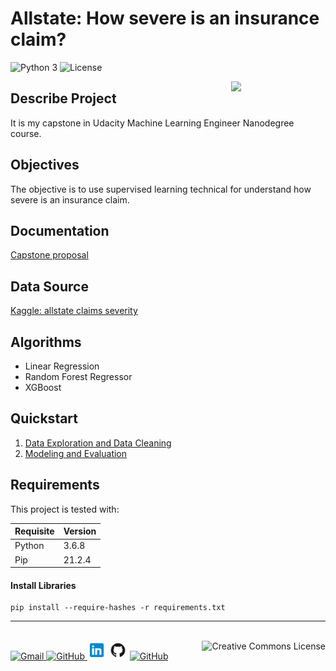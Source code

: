 # Allstate: How severe is an insurance claim?
![Python 3](https://img.shields.io/badge/Python-3-blue.svg)
![License](https://img.shields.io/badge/Code%20License-MIT-blue.svg)

<img src="references/images/allstate.jpg" align="right" height=auto width=30%/>


## Describe Project
It is my capstone in Udacity Machine Learning Engineer Nanodegree course.

## Objectives
The objective is to use supervised learning technical for understand how severe is an insurance claim.

## Documentation
[Capstone proposal](reports/)

## Data Source
[Kaggle: allstate claims severity](https://www.kaggle.com/c/allstate-claims-severity/data)

## Algorithms
- Linear Regression
- Random Forest Regressor
- XGBoost

## Quickstart
1. [Data Exploration and Data Cleaning](notebooks/)
2. [Modeling and Evaluation](notebooks/)

## Requirements
This project is tested with:

| Requisite      | Version  |
|----------------|----------|
| Python         | 3.6.8    |
| Pip            | 21.2.4   |


#### Install Libraries
```
pip install --require-hashes -r requirements.txt
```

---

<p  align="left">
<br/>
<a href="mailto:brunocampos01@gmail.com" target="_blank"><img src="https://github.com/brunocampos01/devops/blob/master/images/email.png" alt="Gmail" width="30">
</a>
<a href="https://stackoverflow.com/users/8329698/bruno-campos" target="_blank"><img src="https://github.com/brunocampos01/devops/blob/master/images/stackoverflow.png" alt="GitHub" width="30">
</a>
<a href="https://www.linkedin.com/in/brunocampos01" target="_blank"><img src="https://github.com/brunocampos01/devops/blob/master/images/linkedin.png" alt="LinkedIn" width="30"></a>
<a href="https://github.com/brunocampos01" target="_blank"><img src="https://github.com/brunocampos01/devops/blob/master/images/github.png" alt="GitHub" width="30"></a>
<a href="https://medium.com/@brunocampos01" target="_blank"><img src="https://github.com/brunocampos01/devops/blob/master/images/medium.png" alt="GitHub" width="30">
</a>
<a rel="license" href="http://creativecommons.org/licenses/by-sa/4.0/"><img alt="Creative Commons License" style="border-width:0" src="https://i.creativecommons.org/l/by-sa/4.0/88x31.png",  align="right" /></a><br/>
</p>

